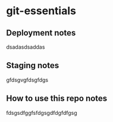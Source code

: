 # git-essentials

## Deployment notes

dsadasdsaddas

## Staging notes

gfdsgvgfdsgfdgs

## How to use this repo notes

fdsgsdfggfsfdgsgdfdgfdfgsg
